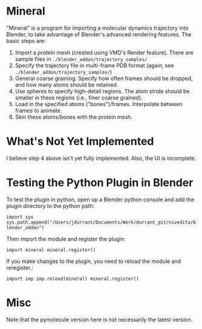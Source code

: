 Mineral 
=======

"Mineral" is a program for importing a molecular dynamics trajectory into
Blender, to take advantage of Blender's advanced rendering features. The basic
steps are:

1. Import a protein mesh (created using VMD's Render feature). There are
   sample files in `./blender_addon/trajectory_samples/`
2. Specify the trajectory file in multi-frame PDB format (again, see
   `./blender_addon/trajectory_samples/`)
3. General coarse graining: Specify how often frames should be dropped, and
   how many atoms should be retained.
4. Use spheres to specify high-detail regions. The atom stride should be
   smaller in these regions (i.e., finer coarse grained).
5. Load in the specified atoms ("bones")/frames. Interpolate between frames to
   animate.
6. Skin these atoms/bones with the protein mesh.

What's Not Yet Implemented
==========================

I believe step 4 above isn't yet fully implemented. Also, the UI is
incomplete.

Testing the Python Plugin in Blender
====================================
To test the plugin in python, open up a Blender python console and add the
plugin directory to the python path:

`
import sys
sys.path.append("/Users/jdurrant/Documents/Work/durrant_git/nivedita/blender_addon")
`

Then import the module and register the plugin:

`
import mineral
mineral.register()
`

If you make changes to the plugin, you need to reload the module and
reregister.:

`
import imp
imp.reload(mineral)
mineral.register()
`

Misc
====

Note that the pymolecule version here is not necessarily the latest version.

